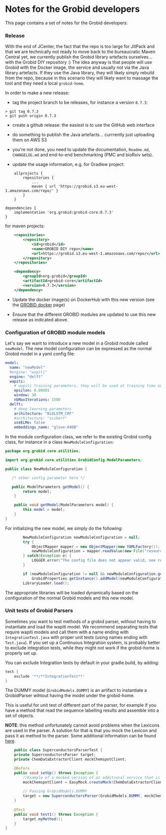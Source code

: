 <h1>Notes for the Grobid developers</h1>

This page contains a set of notes for the Grobid developers: 

### Release

With the end of JCenter, the fact that the repo is too large for JitPack and that we are technically not ready to move back to the bureaucratic Maven Central yet, we currently publish the Grobid library artefacts ourselves... with the Grobid DIY repository :) 
The idea anyway is that people will use Grobid with the Docker image, the service and usually not via the Java library artefacts. If they use the Java library, they will likely simply rebuild from the repo, because in this scenario they will likely want to massage the tool and they need a local `grobid-home`. 

In order to make a new release:  

+ tag the project branch to be releases, for instance a version `0.7.3`: 

```
> git tag 0.7.3
> git push origin 0.7.3
```

+ create a github release: the easiest is to use the GitHub web interface

+ do something to publish the Java artefacts... currrently just uploading them on AWS S3 

+ you're not done, you need to update the documentation, `Readme.md`, `CHANGELOG.md` and end-to-end benchmarking (PMC and bioRxiv sets). 

+ update the usage information, e.g. for Gradlew project: 

```
    allprojects {
        repositories {
            ...
            maven { url 'https://grobid.s3.eu-west-1.amazonaws.com/repo/' }
        }
    }
```

```
dependencies {
    implementation 'org.grobid:grobid-core:0.7.3'
}
```

for maven projects:

```xml
    <repositories>
        <repository>
            <id>grobid</id>
            <name>GROBID DIY repo</name>
            <url>https://grobid.s3.eu-west-1.amazonaws.com/repo/</url>
        </repository>
    </repositories> 
```

```xml
    <dependency>
        <groupId>org.grobid</groupId>
        <artifactId>grobid-core</artifactId>
        <version>0.7.3</version>
    </dependency>
```

+ Update the docker image(s) on DockerHub with this new version (see the [GROBID docker](Grobid-docker.md) page)

+ Ensure that the different GROBID modules are updated to use this new release as indicated above. 

### Configuration of GROBID module models

Let's say we want to introduce a new model in a Grobid module called `newModel`. The new model configuration can be expressed as the normal Grobid model in a yaml config file:

```yaml
model:
  name: "newModel"
  #engine: "wapiti"
  engine: "delft"
  wapiti:
    # wapiti training parameters, they will be used at training time only
    epsilon: 0.00001
    window: 30
    nbMaxIterations: 1500
  delft:
    # deep learning parameters
    architecture: "BidLSTM_CRF"
    #architecture: "scibert"
    useELMo: false
    embeddings_name: "glove-840B"
```

In the module configuration class, we refer to the existing Grobid config class, for instance in a class `NewModuleConfiguration`:

```java
package org.grobid.core.utilities;

import org.grobid.core.utilities.GrobidConfig.ModelParameters;

public class NewModuleConfiguration {

   /* other config parameter here */ 

   public ModelParameters getModel() {
        return model;
    }

    public void getModel(ModelParameters model) {
        this.model = model;
    }
}

```

For initializing the new model, we simply do the following:

```java
        NewModuleConfiguration newModuleConfiguration = null;
        try {
            ObjectMapper mapper = new ObjectMapper(new YAMLFactory());
            newModuleConfiguration = mapper.readValue(new File("resources/config/config.yml"), NewModuleConfiguration.class);
        } catch(Exception e) {
            LOGGER.error("The config file does not appear valid, see resources/config/config.yml", e);
        }

        if (newModuleConfiguration != null && newModuleConfiguration.getModel() != null)
            GrobidProperties.getInstance().addModel(newModuleConfiguration.getModel());
        LibraryLoader.load();
```

The appropriate libraries will be loaded dynamically based on the configuration of the normal Grobid models and this new model. 


### Unit tests of Grobid Parsers

Sometimes you want to test methods of a grobid parser, without having to instantiate and load the wapiti model.
We recommend separating tests that require wapiti models and call them with a name ending with `IntegrationTest.java` with proper unit tests (using names ending with `Test.java`). 
If you set up a Continuous Integration system, is probably better to exclude integration tests, while they might not work if the grobid-home is properly set up. 

You can exclude Integration tests by default in your gradle.build, by adding: 

```groovy
test {
    exclude '**/**IntegrationTest**'
}
```
   
The DUMMY model (``GrobidModels.DUMMY``) is an artifact to instantiate a GrobidParser wihtout having the model under the grobid-home. 

This is useful for unit test of different part of the parser, for example if you have a method that read the sequence labelling results and assemble into a set of objects. 

**NOTE**: this method unfortunately cannot avoid problems when the Lexicons are used in the parser. A solution for that is that you mock the Lexicon and pass it as method to the parser. Some additional information can be found [here](https://github.com/kermitt2/grobid/issues/410#issuecomment-478888438). 

```java
    public class SuperconductorsParserTest {
    private SuperconductorsParser target;
    private ChemDataExtractorClient mockChemspotClient;

    @Before
    public void setUp() throws Exception {
        //Example of a mocked version of an additional service that is passed to the parser
        mockChemspotClient = EasyMock.createMock(ChemDataExtractorClient.class);
    
        // Passing GrobidModels.DUMMY 
        target = new SuperconductorsParser(GrobidModels.DUMMY, mockChemspotClient);
    }
    
    @Test
    public void test1() throws Exception {
        target.myMethod();
    }
}
```
